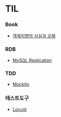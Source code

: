 # TIL

### Book
* [객체지향의 사실과 오해](https://github.com/sangnyyy/TIL/blob/master/Book/https://github.com/sangnyyy/TIL/blob/master/Book/%EA%B0%9D%EC%B2%B4%EC%A7%80%ED%96%A5%EC%9D%98%20%EC%82%AC%EC%8B%A4%EA%B3%BC%20%EC%98%A4%ED%95%B4.md)

### RDB
* [MySQL Replication](https://github.com/sangnyyy/TIL/blob/master/RDB/MySQL%20%EB%A0%88%ED%94%8C%EB%A6%AC%EC%BC%80%EC%9D%B4%EC%85%98.md)

### TDD
* [Mockito](https://github.com/sangnyyy/TIL/blob/master/TDD/Mockito.md)

### 테스트도구
* [Locust](https://github.com/sangnyyy/TIL/blob/master/%ED%85%8C%EC%8A%A4%ED%8A%B8%EB%8F%84%EA%B5%AC/locust.md)